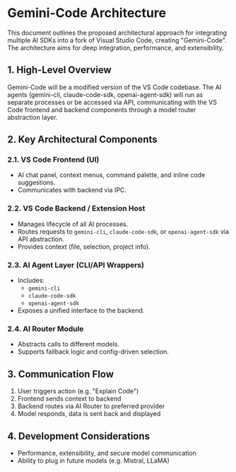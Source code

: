 # Gemini-Code Architecture

This document outlines the proposed architectural approach for integrating multiple AI SDKs into a fork of Visual Studio Code, creating "Gemini-Code". The architecture aims for deep integration, performance, and extensibility.

## 1. High-Level Overview

Gemini-Code will be a modified version of the VS Code codebase. The AI agents (gemini-cli, claude-code-sdk, openai-agent-sdk) will run as separate processes or be accessed via API, communicating with the VS Code frontend and backend components through a model router abstraction layer.

## 2. Key Architectural Components

### 2.1. VS Code Frontend (UI)
* AI chat panel, context menus, command palette, and inline code suggestions.
* Communicates with backend via IPC.

### 2.2. VS Code Backend / Extension Host
* Manages lifecycle of all AI processes.
* Routes requests to `gemini-cli`, `claude-code-sdk`, or `openai-agent-sdk` via API abstraction.
* Provides context (file, selection, project info).

### 2.3. AI Agent Layer (CLI/API Wrappers)
* Includes:
  - `gemini-cli`
  - `claude-code-sdk`
  - `openai-agent-sdk`
* Exposes a unified interface to the backend.

### 2.4. AI Router Module
* Abstracts calls to different models.
* Supports fallback logic and config-driven selection.

## 3. Communication Flow
1. User triggers action (e.g. "Explain Code")
2. Frontend sends context to backend
3. Backend routes via AI Router to preferred provider
4. Model responds, data is sent back and displayed

## 4. Development Considerations
* Performance, extensibility, and secure model communication
* Ability to plug in future models (e.g. Mistral, LLaMA)